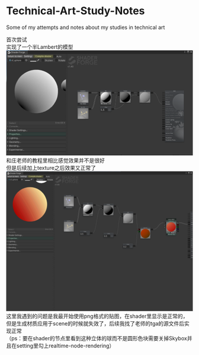 # Technical-Art-Study-Notes
Some of my attempts and notes about my studies in technical art











首次尝试  
实现了一个半Lambert的模型  
![alt text](pic/EXP1-1.png)  
和庄老师的教程里相比感觉效果并不是很好  
但是后续加上texture之后效果又正常了 
 ![alt text](pic/EXP1-2.jpg)
这里我遇到的问题是我最开始使用png格式的贴图，在shader里显示是正常的，但是生成材质应用于scene的时候就失效了，后续我找了老师的tga的源文件后实现正常  
（ps：要在shader的节点里看到这种立体的球而不是圆形色块需要关掉Skybox并且在setting里勾上realtime-node-rendering）
